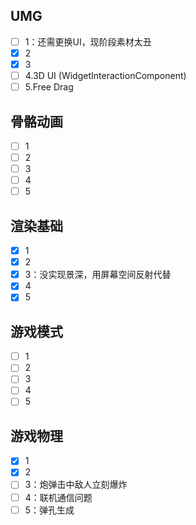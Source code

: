 ## UMG

- [ ] 1：还需更换UI，现阶段素材太丑
- [x] 2
- [x] 3
- [ ] 4.3D UI (WidgetInteractionComponent) 
- [ ] 5.Free Drag

## 骨骼动画

- [ ] 1
- [ ] 2
- [ ] 3
- [ ] 4
- [ ] 5

## 渲染基础

- [x] 1
- [x] 2
- [x] 3：没实现景深，用屏幕空间反射代替
- [x] 4
- [x] 5

## 游戏模式

- [ ] 1
- [ ] 2
- [ ] 3
- [ ] 4
- [ ] 5

## 游戏物理

- [x] 1
- [x] 2
- [ ] 3：炮弹击中敌人立刻爆炸
- [ ] 4：联机通信问题
- [ ] 5：弹孔生成